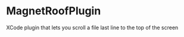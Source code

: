 MagnetRoofPlugin
================

XCode plugin that lets you scroll a file last line to the top of the screen
